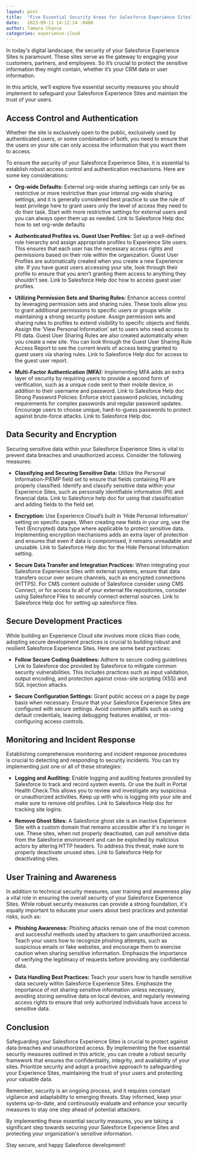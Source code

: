 ```yaml
---
layout: post
title:  "Five Essential Security Areas for Salesforce Experience Sites"
date:   2023-09-11 14:12:14 -0400
author: Tamara Chance
categories: experience-cloud
---
```

In today's digital landscape, the security of your Salesforce Experience Sites is paramount. These sites serve as the gateway to engaging your customers, partners, and employees. So it’s crucial to protect the sensitive information they might contain, whether it’s your CRM data or user information.

In this article, we’ll explore five essential security measures you should implement to safeguard your Salesforce Experience Sites and maintain the trust of your users.

<!-- Insert a screenshot of MFA or the app -->
## Access Control and Authentication
Whether the site is exclusively open to the public, exclusively used by authenticated users, or some combination of both, you need to ensure that the users on your site can only access the information that you want them to access.

To ensure the security of your Salesforce Experience Sites, it is essential to establish robust access control and authentication mechanisms. Here are some key considerations:

- **Org-wide Defaults:** External org-wide sharing settings can only be as restrictive or more restrictive than your internal org-wide sharing settings, and it is generally considered best practice to use the rule of least privilege here to grant users only the level of access they need to do their task. Start with more restrictive settings for external users and you can always open them up as needed. Link to Salesforce Help doc how to set org-wide defaults

- **Authenticated Profiles vs. Guest User Profiles:** Set up a well-defined role hierarchy and assign appropriate profiles to Experience Site users. This ensures that each user has the necessary access rights and permissions based on their role within the organization. Guest User Profiles are automatically created when you create a new Experience site. If you have guest users accessing your site, look through their profile to ensure that you aren’t granting them access to anything they shouldn’t see. Link to Salesforce Help doc how to access guest user profiles.

- **Utilizing Permission Sets and Sharing Rules:** Enhance access control by leveraging permission sets and sharing rules. These tools allow you to grant additional permissions to specific users or groups while maintaining a strong security posture. Assign permission sets and sharing rules to profiles to extend visibility to specific objects and fields. Assign the ‘View Personal Information’ set to users who need access to PII data. Guest User Sharing Rules are also created automatically when you create a new site. You can look through the Guest User Sharing Rule Access Report to see the current levels of access being granted to guest users via sharing rules.  Link to Salesforce Help doc for access to the guest user report.

- **Multi-Factor Authentication (MFA):** Implementing MFA adds an extra layer of security by requiring users to provide a second form of verification, such as a unique code sent to their mobile device, in addition to their username and password. Link to Salesforce Help doc
Strong Password Policies: Enforce strict password policies, including requirements for complex passwords and regular password updates. Encourage users to choose unique, hard-to-guess passwords to protect against brute-force attacks. Link to Salesforce Help doc.

<!-- Insert an image of the section on the field that allows you to classify sensitive data. -->
## Data Security and Encryption
Securing sensitive data within your Salesforce Experience Sites is vital to prevent data breaches and unauthorized access. Consider the following measures:

- **Classifying and Securing Sensitive Data:** Utilize the Personal Information-PIEMP field set to ensure that fields containing PII are properly classified. Identify and classify sensitive data within your Experience Sites, such as personally identifiable information (PII) and financial data. Link to Salesforce help doc for using that classification and adding fields to the field set.

- **Encryption:** Use Experience Cloud’s built in ‘Hide Personal Information’ setting on specific pages. When creating new fields in your org, use the Text (Encrypted) data type where applicable to protect sensitive data. Implementing encryption mechanisms adds an extra layer of protection and ensures that even if data is compromised, it remains unreadable and unusable. Link to Salesforce Help doc for the Hide Personal Information setting.

- **Secure Data Transfer and Integration Practices:** When integrating your Salesforce Experience Sites with external systems, ensure that data transfers occur over secure channels, such as encrypted connections (HTTPS). For CMS content outside of Salesforce consider using CMS Connect, or for access to all of your external file repositories, consider using Salesforce Files to securely connect external sources. Link to Salesforce Help doc for setting up salesforce files. 

<!-- Use a stock image or create an image in Canva that has some icons from GitHub -->
## Secure Development Practices
While building an Experience Cloud site involves more clicks than code, adopting secure development practices is crucial to building robust and resilient Salesforce Experience Sites. Here are some best practices:

- **Follow Secure Coding Guidelines:** Adhere to secure coding guidelines Link to Salesforce doc provided by Salesforce to mitigate common security vulnerabilities. This includes practices such as input validation, output encoding, and protection against cross-site scripting (XSS) and SQL injection attacks.

- **Secure Configuration Settings:** Grant public access on a page by page basis when necessary. Ensure that your Salesforce Experience Sites are configured with secure settings. Avoid common pitfalls such as using default credentials, leaving debugging features enabled, or mis-configuring access controls.

## Monitoring and Incident Response
Establishing comprehensive monitoring and incident response procedures is crucial to detecting and responding to security incidents. You can try implementing just one or all of these strategies:

- **Logging and Auditing:** Enable logging and auditing features provided by Salesforce to track and record system events. Or use the built in Portal Health Check.This allows you to review and investigate any suspicious or unauthorized activities. Keep up with who is logging into your site and make sure to remove old profiles. Link to Salesforce Help doc for tracking site logins.

- **Remove Ghost Sites:** A Salesforce ghost site is an inactive Experience Site with a custom domain that remains accessible after it's no longer in use. These sites, when not properly deactivated, can pull sensitive data from the Salesforce environment and can be exploited by malicious actors by altering HTTP headers. To address this threat, make sure to properly deactivate unused sites. Link to Salesforce Help for deactivating sites.

<!-- Stock image of a team training -->
## User Training and Awareness
In addition to technical security measures, user training and awareness play a vital role in ensuring the overall security of your Salesforce Experience Sites. While robust security measures can provide a strong foundation, it's equally important to educate your users about best practices and potential risks, such as:

- **Phishing Awareness:** Phishing attacks remain one of the most common and successful methods used by attackers to gain unauthorized access. Teach your users how to recognize phishing attempts, such as suspicious emails or fake websites, and encourage them to exercise caution when sharing sensitive information. Emphasize the importance of verifying the legitimacy of requests before providing any confidential data.

- **Data Handling Best Practices:** Teach your users how to handle sensitive data securely within Salesforce Experience Sites. Emphasize the importance of not sharing sensitive information unless necessary, avoiding storing sensitive data on local devices, and regularly reviewing access rights to ensure that only authorized individuals have access to sensitive data.

## Conclusion
Safeguarding your Salesforce Experience Sites is crucial to protect against data breaches and unauthorized access. By implementing the five essential security measures outlined in this article, you can create a robust security framework that ensures the confidentiality, integrity, and availability of your sites. Prioritize security and adopt a proactive approach to safeguarding your Experience Sites, maintaining the trust of your users and protecting your valuable data.

Remember, security is an ongoing process, and it requires constant vigilance and adaptability to emerging threats. Stay informed, keep your systems up-to-date, and continuously evaluate and enhance your security measures to stay one step ahead of potential attackers.

By implementing these essential security measures, you are taking a significant step towards securing your Salesforce Experience Sites and protecting your organization's sensitive information.

Stay secure, and happy Salesforce development!